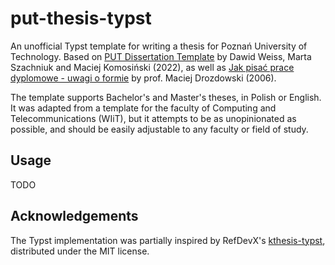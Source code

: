 # put-thesis-typst

An unofficial Typst template for writing a thesis for Poznań University of
Technology. Based on
[PUT Dissertation Template](https://www.overleaf.com/latex/templates/put-dissertation-template/dpqxdndmgkpg)
by Dawid Weiss, Marta Szachniuk and Maciej Komosiński (2022), as well as
[Jak pisać prace dyplomowe - uwagi o formie](http://www.cs.put.poznan.pl/mdrozdowski/dyd/txt/jak_mgr.html)
by prof. Maciej Drozdowski (2006).

The template supports Bachelor's and Master's theses, in Polish or English. It
was adapted from a template for the faculty of Computing and Telecommunications
(WIiT), but it attempts to be as unopinionated as possible, and should be easily
adjustable to any faculty or field of study.

## Usage

TODO

## Acknowledgements
The Typst implementation was partially inspired by RefDevX's
[kthesis-typst](https://github.com/RafDevX/kthesis-typst), distributed under
the MIT license.
